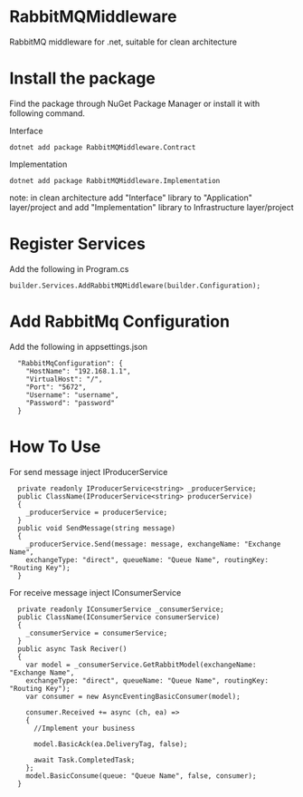 # RabbitMQMiddleware
RabbitMQ middleware for .net, suitable for clean architecture

# Install the package
Find the package through NuGet Package Manager or install it with following command.

Interface
```
dotnet add package RabbitMQMiddleware.Contract
```

Implementation
```
dotnet add package RabbitMQMiddleware.Implementation
```
note: in clean architecture add "Interface" library to "Application" layer/project and add "Implementation" library to Infrastructure layer/project

# Register Services
Add the following in Program.cs
```
builder.Services.AddRabbitMQMiddleware(builder.Configuration);
```

# Add RabbitMq Configuration
Add the following in appsettings.json
```
  "RabbitMqConfiguration": {
    "HostName": "192.168.1.1",
    "VirtualHost": "/",
    "Port": "5672",
    "Username": "username",
    "Password": "password"
  }
```
# How To Use
For send message inject IProducerService
```
  private readonly IProducerService<string> _producerService;
  public ClassName(IProducerService<string> producerService)
  {
    _producerService = producerService;
  }
  public void SendMessage(string message)
  {
    _producerService.Send(message: message, exchangeName: "Exchange Name",
    exchangeType: "direct", queueName: "Queue Name", routingKey: "Routing Key");
  }
```

For receive message inject IConsumerService
```
  private readonly IConsumerService _consumerService;
  public ClassName(IConsumerService consumerService)
  {
    _consumerService = consumerService;
  }
  public async Task Reciver()
  {
    var model = _consumerService.GetRabbitModel(exchangeName: "Exchange Name",
    exchangeType: "direct", queueName: "Queue Name", routingKey: "Routing Key");
    var consumer = new AsyncEventingBasicConsumer(model);

    consumer.Received += async (ch, ea) =>
    {
      //Implement your business

      model.BasicAck(ea.DeliveryTag, false);

      await Task.CompletedTask;
    };
    model.BasicConsume(queue: "Queue Name", false, consumer);
  }
```



